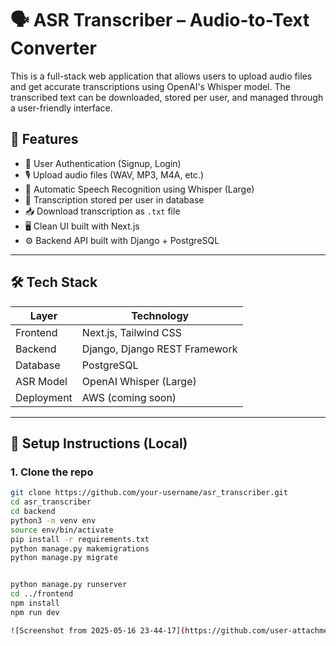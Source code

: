 # 🗣️ ASR Transcriber – Audio-to-Text Converter

This is a full-stack web application that allows users to upload audio files and get accurate transcriptions using OpenAI's Whisper model. The transcribed text can be downloaded, stored per user, and managed through a user-friendly interface.

## 🚀 Features

- 🔐 User Authentication (Signup, Login)
- 🎙 Upload audio files (WAV, MP3, M4A, etc.)
- 🤖 Automatic Speech Recognition using Whisper (Large)
- 📄 Transcription stored per user in database
- 📥 Download transcription as `.txt` file
- 🖥️ Clean UI built with Next.js
- ⚙️ Backend API built with Django + PostgreSQL

---

## 🛠️ Tech Stack

| Layer         | Technology        |
|---------------|-------------------|
| Frontend      | Next.js, Tailwind CSS |
| Backend       | Django, Django REST Framework |
| Database      | PostgreSQL |
| ASR Model     | OpenAI Whisper (Large) |
| Deployment    | AWS (coming soon) |

---

## 🔧 Setup Instructions (Local)

### 1. Clone the repo

```bash
git clone https://github.com/your-username/asr_transcriber.git
cd asr_transcriber
cd backend
python3 -m venv env
source env/bin/activate
pip install -r requirements.txt
python manage.py makemigrations
python manage.py migrate


python manage.py runserver
cd ../frontend
npm install
npm run dev

![Screenshot from 2025-05-16 23-44-17](https://github.com/user-attachments/assets/a5991fc7-923c-4f64-95f3-398f58a50be6)


